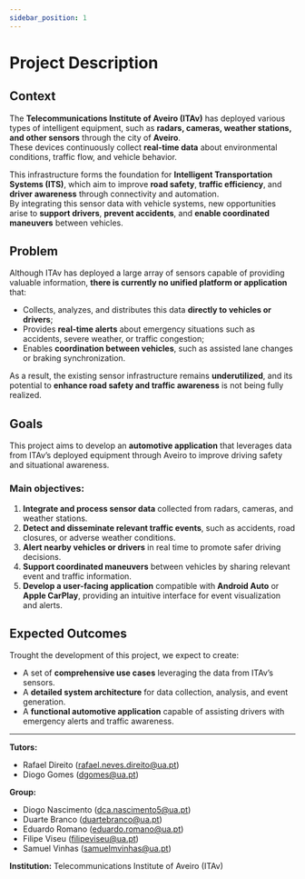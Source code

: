 ```yaml
---
sidebar_position: 1
---
```


# Project Description

## Context
The **Telecommunications Institute of Aveiro (ITAv)** has deployed various types of intelligent equipment, such as **radars, cameras, weather stations, and other sensors** through the city of **Aveiro**.  
These devices continuously collect **real-time data** about environmental conditions, traffic flow, and vehicle behavior.

This infrastructure forms the foundation for **Intelligent Transportation Systems (ITS)**, which aim to improve **road safety**, **traffic efficiency**, and **driver awareness** through connectivity and automation.  
By integrating this sensor data with vehicle systems, new opportunities arise to **support drivers**, **prevent accidents**, and **enable coordinated maneuvers** between vehicles.

## Problem
Although ITAv has deployed a large array of sensors capable of providing valuable information, **there is currently no unified platform or application** that:
- Collects, analyzes, and distributes this data **directly to vehicles or drivers**;  
- Provides **real-time alerts** about emergency situations such as accidents, severe weather, or traffic congestion;  
- Enables **coordination between vehicles**, such as assisted lane changes or braking synchronization.

As a result, the existing sensor infrastructure remains **underutilized**, and its potential to **enhance road safety and traffic awareness** is not being fully realized.

## Goals
This project aims to develop an **automotive application** that leverages data from ITAv’s deployed equipment through Aveiro to improve driving safety and situational awareness.

### Main objectives:
1. **Integrate and process sensor data** collected from radars, cameras, and weather stations.  
2. **Detect and disseminate relevant traffic events**, such as accidents, road closures, or adverse weather conditions.  
3. **Alert nearby vehicles or drivers** in real time to promote safer driving decisions.  
4. **Support coordinated maneuvers** between vehicles by sharing relevant event and traffic information.  
5. **Develop a user-facing application** compatible with **Android Auto** or **Apple CarPlay**, providing an intuitive interface for event visualization and alerts.


## Expected Outcomes
Trought the development of this project, we expect to create:  
- A set of **comprehensive use cases** leveraging the data from ITAv’s sensors.  
- A **detailed system architecture** for data collection, analysis, and event generation.  
- A **functional automotive application** capable of assisting drivers with emergency alerts and traffic awareness.  

---

**Tutors:**  
- Rafael Direito (rafael.neves.direito@ua.pt)  
- Diogo Gomes (dgomes@ua.pt)  

**Group:**
- Diogo Nascimento (dca.nascimento5@ua.pt)
- Duarte Branco (duartebranco@ua.pt)
- Eduardo Romano (eduardo.romano@ua.pt)
- Filipe Viseu (filipeviseu@ua.pt)
- Samuel Vinhas (samuelmvinhas@ua.pt)

**Institution:** Telecommunications Institute of Aveiro (ITAv)